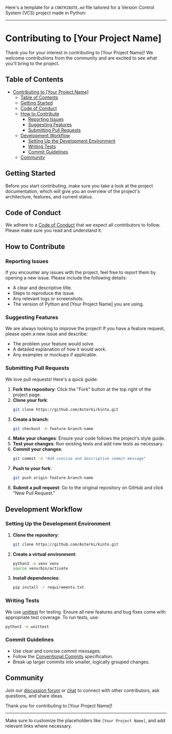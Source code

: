 Here's a template for a `CONTRIBUTE.md` file tailored for a Version Control System (VCS) project made in Python:

---

# Contributing to [Your Project Name]

Thank you for your interest in contributing to [Your Project Name]! We welcome contributions from the community and are excited to see what you'll bring to the project.

## Table of Contents

- [Contributing to \[Your Project Name\]](#contributing-to-your-project-name)
  - [Table of Contents](#table-of-contents)
  - [Getting Started](#getting-started)
  - [Code of Conduct](#code-of-conduct)
  - [How to Contribute](#how-to-contribute)
    - [Reporting Issues](#reporting-issues)
    - [Suggesting Features](#suggesting-features)
    - [Submitting Pull Requests](#submitting-pull-requests)
  - [Development Workflow](#development-workflow)
    - [Setting Up the Development Environment](#setting-up-the-development-environment)
    - [Writing Tests](#writing-tests)
    - [Commit Guidelines](#commit-guidelines)
  - [Community](#community)

## Getting Started

Before you start contributing, make sure you take a look at the project documentation, which will give you an overview of the project's architecture, features, and current status.

## Code of Conduct

We adhere to a [Code of Conduct](CODE_OF_CONDUCT.md) that we expect all contributors to follow. Please make sure you read and understand it.

## How to Contribute

### Reporting Issues

If you encounter any issues with the project, feel free to report them by opening a new issue. Please include the following details:

- A clear and descriptive title.
- Steps to reproduce the issue.
- Any relevant logs or screenshots.
- The version of Python and [Your Project Name] you are using.

### Suggesting Features

We are always looking to improve the project! If you have a feature request, please open a new issue and describe:

- The problem your feature would solve.
- A detailed explanation of how it would work.
- Any examples or mockups if applicable.

### Submitting Pull Requests

We love pull requests! Here's a quick guide:

1. **Fork the repository**: Click the "Fork" button at the top right of the project page.
2. **Clone your fork**: 
   ```bash
   git clone https://github.com/Asterki/kinto.git
   ```
3. **Create a branch**: 
   ```bash
   git checkout -b feature-branch-name
   ```
4. **Make your changes**: Ensure your code follows the project's style guide.
5. **Test your changes**: Run existing tests and add new tests as necessary.
6. **Commit your changes**:
   ```bash
   git commit -m "Add concise and descriptive commit message"
   ```
7. **Push to your fork**:
   ```bash
   git push origin feature-branch-name
   ```
8. **Submit a pull request**: Go to the original repository on GitHub and click "New Pull Request."

## Development Workflow

### Setting Up the Development Environment

1. **Clone the repository**:
   ```bash
   git clone https://github.com/Asterki/kinto.git
   ```
2. **Create a virtual environment**:
   ```bash
   python3 -m venv venv
   source venv/bin/activate
   ```
3. **Install dependencies**:
   ```bash
   pip install -r requirements.txt
   ```

### Writing Tests

We use [unittest](https://docs.python.org/3/library/unittest.html) for testing. Ensure all new features and bug fixes come with appropriate test coverage. To run tests, use:

```bash
python3 -m unittest 
```

### Commit Guidelines

- Use clear and concise commit messages.
- Follow the [Conventional Commits](https://www.conventionalcommits.org/en/v1.0.0/) specification.
- Break up larger commits into smaller, logically grouped changes.

## Community

Join our [discussion forum](link-to-discussion) or [chat](link-to-chat) to connect with other contributors, ask questions, and share ideas.

Thank you for contributing to [Your Project Name]!

---

Make sure to customize the placeholders like `[Your Project Name]`, and add relevant links where necessary.